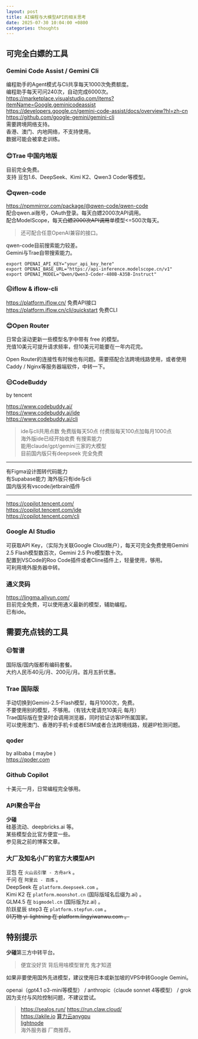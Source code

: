 ```yaml
---
layout: post
title: AI编程与大模型API的相关思考
date: 2025-07-30 10:04:00 +0800
categories: thoughts
---
```


## 可完全白嫖的工具  

### Gemini Code Assist / Gemini Cli  
编程助手的Agent模式与Cli共享每天1000次免费额度。  
编程助手每天可问240次，自动完成6000次。  
https://marketplace.visualstudio.com/items?itemName=Google.geminicodeassist  
https://developers.google.cn/gemini-code-assist/docs/overview?hl=zh-cn  
https://github.com/google-gemini/gemini-cli  
需要跨境网络支持。  
香港、澳门、内地网络，不支持使用。  
数据可能会被拿走训练。  

### 😊Trae 中国内地版  
目前完全免费。  
支持 豆包1.6、DeepSeek、Kimi K2、Qwen3 Coder等模型。  

### 😊qwen-code  
https://npmmirror.com/package/@qwen-code/qwen-code  
配合qwen.ai账号，OAuth登录。每天白嫖2000次API调用。  
配合ModelScope，每天~~白嫖2000次API调用~~单模型<=500次每天。  
> 还可配合任意OpenAI兼容的接口。  

qwen-code目前搜索能力较差。  
Gemini与Trae自带搜索能力。  

```
export OPENAI_API_KEY="your_api_key_here"
export OPENAI_BASE_URL="https://api-inference.modelscope.cn/v1"
export OPENAI_MODEL="Qwen/Qwen3-Coder-480B-A35B-Instruct"
```

### 😑iflow & iflow-cli  
https://platform.iflow.cn/  免费API接口  
https://platform.iflow.cn/cli/quickstart 免费CLI  

### 😊Open Router  
日常会滚动更新一些模型名字中带有 free 的模型。  
充值10美元可提升请求频率，但10美元可能要在一年内花完。  

Open Router的连接性有时候也有问题。需要搭配合法跨境线路使用，或者使用Caddy / Nginx等服务器端软件，中转一下。  

### 😑CodeBuddy  
by tencent  

https://www.codebuddy.ai/  
https://www.codebuddy.ai/ide  
https://www.codebuddy.ai/cli  
> ide与cli共用点数
> 免费版每天50点 付费版每天100点加每月1000点  
> 海外版ide已经开始收费 有搜索能力  
> 能用claude/gpt/gemini三家的大模型  
> 目前国内版只有deepseek 完全免费  


<hr/>  

有Figma设计图转代码能力  
有Supabase能力
海外版只有ide与cli  
国内版另有vscode/jetbrain插件  
<hr/>  

https://copilot.tencent.com/  
https://copilot.tencent.com/ide  
https://copilot.tencent.com/cli  

### Google AI Studio  
可获取API Key，（实际为关联Google Cloud账户），每天可完全免费使用Gemini 2.5 Flash模型数百次，Gemini 2.5 Pro模型数十次。  
配置到VSCode的Roo Code插件或者Cline插件上，轻量使用，够用。  
可利用境外服务器中转。  

### 通义灵码  
https://lingma.aliyun.com/  
目前完全免费，可以使用通义最新的模型，辅助编程。  
已有ide。  

## 需要充点钱的工具  

### 😑智谱
国际版/国内版都有编码套餐。  
大约人民币40元/月、200元/月。首月五折优惠。  

### Trae 国际版  
手动切换到Gemini-2.5-Flash模型，每月1000次，免费。  
不要使用别的模型，不够用。（有钱大佬请充10美元 每月）  
Trae国际版在登录时会调用浏览器，同时验证访客IP所属国家。  
可以使用澳门、香港的手机卡或者ESIM或者合法跨境线路，规避IP检测问题。  

### qoder  
by alibaba ( maybe )  
https://qoder.com  

### Github Copilot  
十美元一月，日常编程完全够用。  

### API聚合平台  
**少碰**  
硅基流动、deepbricks.ai 等。  
某些模型会比官方便宜一些。  
参见我之前的博客文章。  

### 大厂及知名小厂的官方大模型API  
豆包 在 `火山云引擎 - 方舟ark` 。  
千问 在 `阿里云 - 百炼` 。  
DeepSeek 在 `platform.deepseek.com`  。  
Kimi K2 在 `platform.moonshot.cn` (国际版域名后缀为.ai)  。  
GLM4.5 在 `bigmodel.cn` (国际版为z.ai)  。  
阶跃星辰 step3 在 `platform.stepfun.com`  。  
~~01万物 yi-lightning 在 platform.lingyiwanwu.com  。~~  

## 特别提示  
**少碰**第三方中转平台。  
> 便宜没好货 背后用啥模型冒充 鬼才知道  

如果非要使用国外先进模型，建议使用日本或新加坡的VPS中转Google Gemini。  

openai（gpt4.1 o3-mini等模型） / anthropic（claude sonnet 4等模型） / grok因为支付与风险控制问题，不建议尝试。  

> https://sealos.run/  https://run.claw.cloud/  
https://akile.io  [算力云anygpu](https://www.suanlix.cn/)  
[lightnode](https://www.lightnode.com/)  
海外服务器 厂商推荐。  

